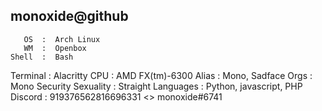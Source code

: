 monoxide@github
----------------
       OS  :  Arch Linux
       WM  :  Openbox
    Shell  :  Bash
 Terminal  :  Alacritty
      CPU  :  AMD FX(tm)-6300
    Alias  :  Mono, Sadface
     Orgs  :  Mono Security
Sexuality  :  Straight
Languages  :  Python, javascript, PHP
  Discord  :  919376562816696331 <> monoxide#6741
